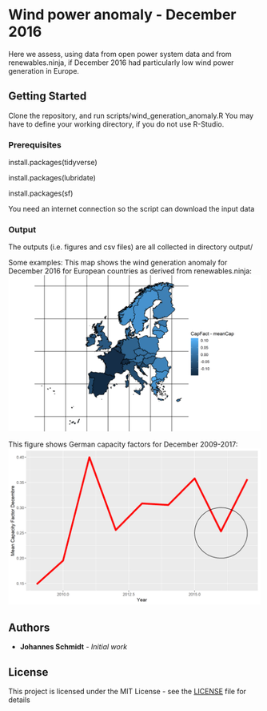 # Wind power anomaly - December 2016

Here we assess, using data from open power system data and from renewables.ninja, if December 2016 had particularly low wind power generation in Europe.

## Getting Started

Clone the repository, and run scripts/wind_generation_anomaly.R 
You may have to define your working directory, if you do not use R-Studio.


### Prerequisites
install.packages(tidyverse)

install.packages(lubridate)

install.packages(sf)

You need an internet connection so the script can download the input data


### Output

The outputs (i.e. figures and csv files) are all collected in directory output/

Some examples:
This map shows  the wind generation anomaly for December 2016 for European countries as derived from renewables.ninja:
![Alt text](output/onshore/map.png "Anomaly Map")

This figure shows German capacity factors for December 2009-2017:
![Alt text](output/opsd_wind_germany.png "Anomaly Map")

## Authors

* **Johannes Schmidt** - *Initial work* 

## License

This project is licensed under the MIT License - see the [LICENSE](LICENSE) file for details
